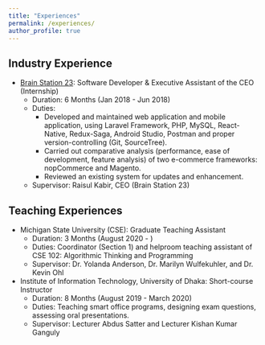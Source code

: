 ```yaml
---
title: "Experiences"
permalink: /experiences/
author_profile: true
---
```


## Industry Experience

* [Brain Station 23](https://brainstation-23.com/): Software Developer & Executive Assistant of the CEO (Internship)
  * Duration: 6 Months (Jan 2018 - Jun 2018)
  * Duties: 
    * Developed and maintained web application and mobile application, using Laravel Framework, PHP, MySQL, React-Native, Redux-Saga, Android Studio, Postman and proper version-controlling (Git, SourceTree). 
    * Carried out comparative analysis (performance, ease of development, feature analysis) of two e-commerce frameworks: nopCommerce and Magento. 
    * Reviewed an existing system for updates and enhancement. 
  * Supervisor: Raisul Kabir, CEO (Brain Station 23)

## Teaching Experiences

* Michigan State University (CSE): Graduate Teaching Assistant
  * Duration: 3 Months (August 2020 - )
  * Duties: Coordinator (Section 1) and helproom teaching assistant of CSE 102: Algorithmic Thinking and Programming
  * Supervisor: Dr. Yolanda Anderson, Dr. Marilyn Wulfekuhler, and Dr. Kevin Ohl
* Institute of Information Technology, University of Dhaka: Short-course Instructor
    * Duration: 8 Months (August 2019 - March 2020)
    * Duties: Teaching smart office programs, designing exam questions, assessing oral presentations. 
    * Supervisor: Lecturer Abdus Satter and Lecturer Kishan Kumar Ganguly



<!-- 
<b>[MOPO: Model-based Offline Policy Optimization](http://lantaoyu.com/publications/MOPO)</b> <br> 
Tianhe Yu\*, Garrett Thomas\*, <b>Lantao Yu</b>, Stefano Ermon, James Zou, Sergey Levine, Chelsea Finn, Tengyu Ma.
<i>The 34th Conference on Neural Information Processing Systems</i>. <b>NeurIPS 2020</b>.

<b>[A Study of AI Population Dynamics with Million-agent Reinforcement Learning](http://lantaoyu.com/publications/MA)</b><br>
Yaodong Yang\*, <b>Lantao Yu</b>\*, Yiwei Bai\*, Jun Wang, Weinan Zhang, Ying Wen, Yong Yu. <i>The 17th International Conference on Autonomous Agents and Multi-Agent Systems.</i> <b>AAMAS 2018</b>. -->





<!-- [\* denotes equal contribution] -->